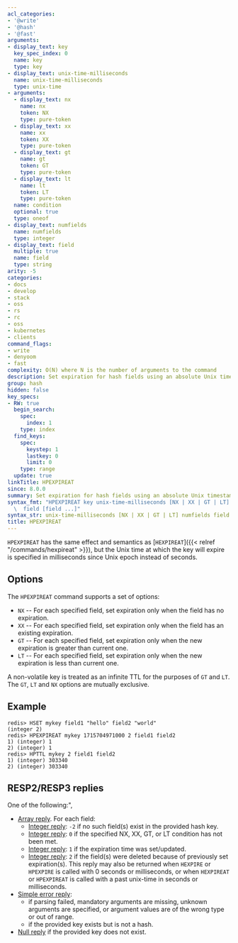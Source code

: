 ```yaml
---
acl_categories:
- '@write'
- '@hash'
- '@fast'
arguments:
- display_text: key
  key_spec_index: 0
  name: key
  type: key
- display_text: unix-time-milliseconds
  name: unix-time-milliseconds
  type: unix-time
- arguments:
  - display_text: nx
    name: nx
    token: NX
    type: pure-token
  - display_text: xx
    name: xx
    token: XX
    type: pure-token
  - display_text: gt
    name: gt
    token: GT
    type: pure-token
  - display_text: lt
    name: lt
    token: LT
    type: pure-token
  name: condition
  optional: true
  type: oneof
- display_text: numfields
  name: numfields
  type: integer
- display_text: field
  multiple: true
  name: field
  type: string
arity: -5
categories:
- docs
- develop
- stack
- oss
- rs
- rc
- oss
- kubernetes
- clients
command_flags:
- write
- denyoom
- fast
complexity: O(N) where N is the number of arguments to the command
description: Set expiration for hash fields using an absolute Unix timestamp (milliseconds)
group: hash
hidden: false
key_specs:
- RW: true
  begin_search:
    spec:
      index: 1
    type: index
  find_keys:
    spec:
      keystep: 1
      lastkey: 0
      limit: 0
    type: range
  update: true
linkTitle: HPEXPIREAT
since: 8.0.0
summary: Set expiration for hash fields using an absolute Unix timestamp (milliseconds)
syntax_fmt: "HPEXPIREAT key unix-time-milliseconds [NX | XX | GT | LT] numfields\n\
  \  field [field ...]"
syntax_str: unix-time-milliseconds [NX | XX | GT | LT] numfields field [field ...]
title: HPEXPIREAT
---
```

`HPEXPIREAT` has the same effect and semantics as [`HEXPIREAT`]({{< relref "/commands/hexpireat" >}}), but the Unix time at
which the key will expire is specified in milliseconds since Unix epoch instead of seconds.

## Options

The `HPEXPIREAT` command supports a set of options:

* `NX` -- For each specified field, set expiration only when the field has no expiration.
* `XX` -- For each specified field, set expiration only when the field has an existing expiration.
* `GT` -- For each specified field, set expiration only when the new expiration is greater than current one.
* `LT` -- For each specified field, set expiration only when the new expiration is less than current one.

A non-volatile key is treated as an infinite TTL for the purposes of `GT` and `LT`.
The `GT`, `LT` and `NX` options are mutually exclusive.

## Example

```
redis> HSET mykey field1 "hello" field2 "world"
(integer 2)
redis> HPEXPIREAT mykey 1715704971000 2 field1 field2
1) (integer) 1
2) (integer) 1
redis> HPTTL mykey 2 field1 field2
1) (integer) 303340
2) (integer) 303340
```

## RESP2/RESP3 replies

One of the following:",
* [Array reply](../../develop/reference/protocol-spec#arrays). For each field:
    - [Integer reply](../../develop/reference/protocol-spec#integers): `-2` if no such field(s) exist in the provided hash key.
    - [Integer reply](../../develop/reference/protocol-spec#integers): `0` if the specified NX, XX, GT, or LT condition has not been met.
    - [Integer reply](../../develop/reference/protocol-spec#integers): `1` if the expiration time was set/updated.
    - [Integer reply](../../develop/reference/protocol-spec#integers): `2` if the field(s) were deleted because of previously set expiration(s). This reply may also be returned when `HEXPIRE` or `HPEXPIRE` is called with 0 seconds or milliseconds, or when `HEXPIREAT` or `HPEXPIREAT` is called with a past unix-time in seconds or milliseconds.
* [Simple error reply](../../develop/reference/protocol-spec#simple-errors):
    - if parsing failed, mandatory arguments are missing, unknown arguments are specified, or argument values are of the wrong type or out of range.
    - if the provided key exists but is not a hash.
* [Null reply](../../develop/reference/protocol-spec#nulls) if the provided key does not exist.
